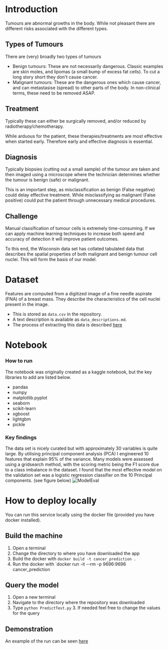 # Introduction
 Tumours are abnormal growths in the body. While not pleasant there are different risks associated with the different types.

 ## Types of Tumours
 There are (very) broadly two types of tumours
 * Benign tumours: These are not necessarily dangerous. Classic examples are skin moles, and lipomas (a small bump of excess fat cells). To cut a long story short they don't cause cancer.
 * Malignant tumours: These are the dangerous ones which cause cancer, and can metastasise (spread) to other parts of the body. In non-clinical terms, these need to be removed ASAP.

 ## Treatment
 Typically these can either be surgically removed, and/or reduced by radiotherapy/chemotherapy.

 While arduous for the patient, these therapies/treatments are most effective when started early. Therefore early and effective diagnosis is essential.

 ## Diagnosis
 Typically biopsies (cutting out a small sample) of the tumour are taken and then imaged using a microscope where the technician determines whether the tumour is benign (safe) or malignant. 
 
 This is an important step, as misclassification as benign (False negative) could delay effective treatment. While misclassifying as malignant (False positive) could put the patient through unnecessary medical procedures.

 ## Challenge
 Manual classification of tumour cells is extremely time-consuming. If we can apply machine learning techniques to increase both speed and accuracy of detection it will improve patient outcomes.

 To this end, the Wisconsin data set has collated tabulated data that describes the spatial properties of both malignant and benign tumour cell nuclei. This will form the basis of our model.

# Dataset
 Features are computed from a digitized image of a fine needle aspirate (FNA) of a breast mass. They describe the characteristics of the cell nuclei present in the image.

 * This is stored as `data.csv` in the repository. 
 * A text description is available as `data_descriptions.md`. 
 * The process of extracting this data is described [here](https://archive.ics.uci.edu/dataset/17/breast+cancer+wisconsin+diagnostic)

# Notebook
 ### How to run
 The notebook was originally created as a kaggle notebook, but the key libraries to add are listed below.
 * pandas
 * numpy
 * matplotlib.pyplot
 * seaborn
 * scikit-learn
 * xgboost
 * lightgbm
 * pickle

 ### Key findings
 The data set is nicely curated but with approximately 30 variables is quite large. By utilising principal component analysis (PCA) I engineered 10 features that explain 95% of the variance. Many models were assessed using a gridsearch method, with the scoring metric being the F1 score due to a class imbalance in the dataset. I found that the most effective model on the validation set was a logistic regression classifier on the 10 Principal components. (see figure below)
![ModelEval](https://github.com/mleiwe/Ml-ZoomCamp_CancerMidTerm/assets/29621219/bcad93e2-c776-4959-bfad-da2307cd76f8)

# How to deploy locally
 You can run this service locally using the docker file (provided you have docker installed).
 
 ## Build the machine
 1. Open a terminal
 2. Change the directory to where you have downloaded the app
 3. Build the docker with `docker build -t cancer_prediction .`
 4. Run the docker with `docker run -it --rm -p 9696:9696 cancer_prediction

 ## Query the model
 1. Open a new terminal
 2. Navigate to the directory where the repository was downloaded
 3. Type `python PredictTest.py`
    3. If needed feel free to change the values for the query
 ## Demonstration
 An example of the run can be seen [here](https://drive.google.com/file/d/1GYHSnt4kjrok5_YWjQTfuMpZVzAfncNf/view?usp=drive_link)
